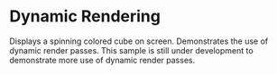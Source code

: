 # Dynamic Rendering

Displays a spinning colored cube on screen. Demonstrates the use of dynamic render passes.
This sample is still under development to demonstrate more use of dynamic render passes.
